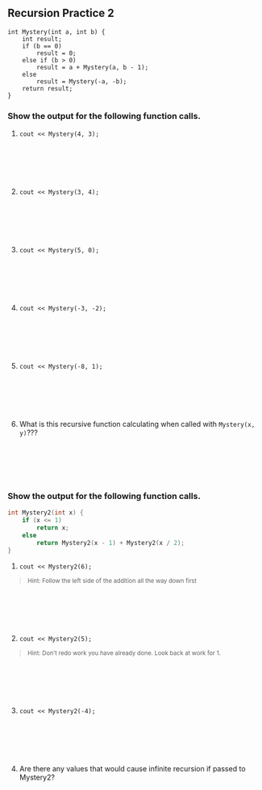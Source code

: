 ## Recursion Practice 2

```
int Mystery(int a, int b) {
    int result;
    if (b == 0)
        result = 0;
    else if (b > 0)
        result = a + Mystery(a, b - 1);
    else
        result = Mystery(-a, -b);
    return result;
}
```

### Show the output for the following function calls.

1. `cout << Mystery(4, 3);`
```






```
2. `cout << Mystery(3, 4);`
```






```
3. `cout << Mystery(5, 0);`
```






```
4. `cout << Mystery(-3, -2);`
```






```
5. `cout << Mystery(-8, 1);`
```






```

6. What is this recursive function calculating when called with `Mystery(x, y)`???
```






```

### Show the output for the following function calls.

```cpp
int Mystery2(int x) {
    if (x <= 1)
        return x;
    else
        return Mystery2(x - 1) + Mystery2(x / 2);
}
```

1. `cout << Mystery2(6); ` 
><sub>Hint:  Follow the left side of the addition all the way down first</sub>
```






```
2. `cout << Mystery2(5); ` 
><sub>Hint:  Don’t redo work you have already done.  Look back at work for 1.</sub>
```






```
3.	`cout << Mystery2(-4);`
```






```
4. Are there any values that would cause infinite recursion if passed to Mystery2?
```






```

